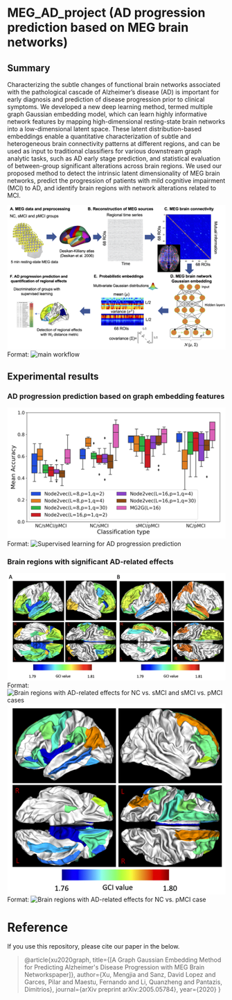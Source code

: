# MEG_AD_project (AD progression prediction based on MEG brain networks)
## Summary
Characterizing the subtle changes of functional
brain networks associated with the pathological cascade of
Alzheimer’s disease (AD) is important for early diagnosis and
prediction of disease progression prior to clinical symptoms. We
developed a new deep learning method, termed multiple graph
Gaussian embedding model, which can learn highly
informative network features by mapping high-dimensional
resting-state brain networks into a low-dimensional latent space.
These latent distribution-based embeddings enable a quantitative
characterization of subtle and heterogeneous brain connectivity
patterns at different regions, and can be used as input to
traditional classifiers for various downstream graph analytic
tasks, such as AD early stage prediction, and statistical evaluation
of between-group significant alterations across brain regions. We
used our proposed method to detect the intrinsic latent dimensionality of MEG
brain networks, predict the progression of patients with mild
cognitive impairment (MCI) to AD, and identify brain regions
with network alterations related to MCI.

![main workflow](Fig1.png)
Format: ![main workflow](https://github.com/GraceXu182/BrainNetEmb/Fig1.png)

## Experimental results
### AD progression prediction based on graph embedding features
![Supervised learning for AD progression prediction](Fig3.png)
Format: ![Supervised learning for AD progression prediction](https://github.com/GraceXu182/BrainNetEmb/Fig3.png)

### Brain regions with significant AD-related effects
![Brain regions with AD-related effects for NC vs. sMCI and sMCI vs. pMCI cases](Fig4.png)
Format: ![Brain regions with AD-related effects for NC vs. sMCI and sMCI vs. pMCI cases](https://github.com/GraceXu182/BrainNetEmb/Fig4.png)
![Brain regions with AD-related effects for NC vs. pMCI comparison](Suppl.Fig1.png)
Format: ![Brain regions with AD-related effects for NC vs. pMCI case](https://github.com/GraceXu182/BrainNetEmb/Suppl.Fig1.png)   
      

# Reference
If you use this repository, please cite our paper in the below.

>@article{xu2020graph,
  title={[A Graph Gaussian Embedding Method for Predicting Alzheimer's Disease Progression with MEG Brain Networkspaper]},
  author={Xu, Mengjia and Sanz, David Lopez and Garces, Pilar and Maestu, Fernando and Li, Quanzheng and Pantazis, Dimitrios},
  journal={arXiv preprint arXiv:2005.05784},
  year={2020}
}
